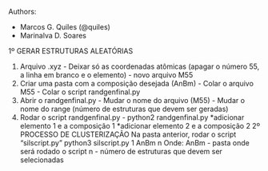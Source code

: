 Authors: 
  - Marcos G. Quiles (@quiles) 
  - Marinalva D. Soares

1º GERAR ESTRUTURAS ALEATÓRIAS
  1. Arquivo .xyz
    - Deixar só as coordenadas atômicas (apagar o número 55, a linha em branco e o elemento)
    - novo arquivo M55
  2. Criar uma pasta com a composição desejada (AnBm)
    - Colar o arquivo M55
    - Colar o script randgenfinal.py
  3. Abrir o randgenfinal.py
    - Mudar o nome do arquivo (M55)
    - Mudar o nome do range (número de estruturas que devem ser geradas)
  4. Rodar o script randgenfinal.py
    - python2 randgenfinal.py
      *adicionar elemento 1 e a composição 1
      *adicionar elemento 2 e a composição 2
2º PROCESSO DE CLUSTERIZAÇÃO
  Na pasta anterior, rodar o script “silscript.py”
    python3 silscript.py 1 AnBm n
  Onde:
    AnBm - pasta onde será rodado o script
    n - número de estruturas que devem ser selecionadas
